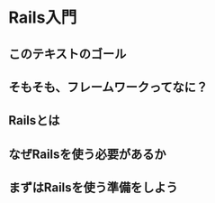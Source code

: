 # Rails入門

## このテキストのゴール

## そもそも、フレームワークってなに？

## Railsとは

## なぜRailsを使う必要があるか

## まずはRailsを使う準備をしよう
